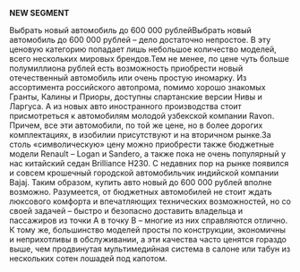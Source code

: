 **NEW SEGMENT**

﻿Выбрать новый автомобиль до 600 000 рублейВыбрать новый автомобиль до 600 000 рублей – дело достаточно непростое. В эту ценовую категорию попадает лишь небольшое количество моделей, всего нескольких мировых брендов.Тем не менее, по цене чуть больше полумиллиона рублей есть возможность приобрести новый отечественный автомобиль или очень простую иномарку. Из ассортимента российского автопрома, помимо хорошо знакомых Гранты, Калины и Приоры, доступны спартанские версии Нивы и Ларгуса. А из новых авто иностранного производства стоит присмотреться к автомобилям молодой узбекской компании Ravon. Причем, все эти автомобили, по той же цене, но в более дорогих комплектациях, в изобилии присутствуют и на вторичном рынке.За столь «символическую» цену можно приобрести также бюджетные модели Renault – Logan и Sandero, а также пока не очень популярный у нас китайский седан Brilliance H230.  С недавних пор на рынке появился и совсем крошечный городской автомобильчик индийской компании Bajaj. Таким образом, купить авто новый до 600 000 рублей вполне возможно.  Разумеется, от бюджетных автомобилей не стоит ждать люксового комфорта и впечатляющих технических возможностей, но со своей задачей – быстро и безопасно доставить владельца и пассажиров из точки А в точку В – многие из них справляются отлично. К тому же, большинство моделей просты по конструкции, экономичны и неприхотливы в обслуживании, а эти качества часто ценятся гораздо выше, чем продвинутая мультимедийная система в салоне или табун из нескольких сотен лошадей под капотом. 

